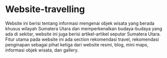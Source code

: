 # Website-travelling
Website ini berisi tentang informasi mengenai objek wisata yang berada khusus wilayah Sumatera Utara dan memperkenalkan budaya-budaya yang ada di sekitar, website ini juga berisi artikel-artikel seputar Sumatera Utara. Fitur utama pada website ini ada section rekomendasi travel, rekomendasi penginapan sebagai pihat ketiga dari website resmi, blog, mini maps, informasi objek wisata, dan gallery. 
